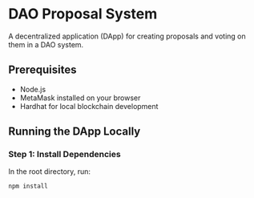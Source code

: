 # DAO Proposal System

A decentralized application (DApp) for creating proposals and voting on them in a DAO system.

## Prerequisites

- Node.js
- MetaMask installed on your browser
- Hardhat for local blockchain development

## Running the DApp Locally

### Step 1: Install Dependencies

In the root directory, run:

```bash
npm install
